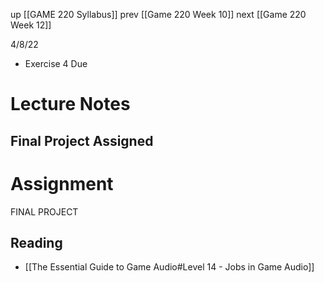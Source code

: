 up [[GAME 220 Syllabus]]
prev [[Game 220 Week 10]]
next [[Game 220 Week 12]]

4/8/22
- Exercise 4 Due

# Lecture Notes
## Final Project Assigned

# Assignment
FINAL PROJECT
## Reading
- [[The Essential Guide to Game Audio#Level 14 - Jobs in Game Audio]]